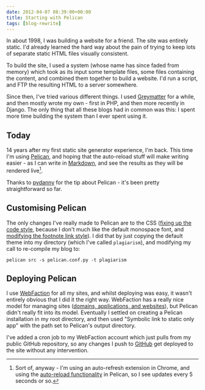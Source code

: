 ```yaml
---
date: 2012-04-07 08:39:00+00:00
title: Starting with Pelican
tags: [blog-rewrite]
---
```


In about 1998, I was building a website for a friend. The site was
entirely static. I'd already learned the hard way about the pain of
trying to keep lots of separate static HTML files visually
consistent.

<!-- more -->

To build the site, I used a system (whose name has since faded from
memory) which took as its input some template files, some files
containing the content, and combined them together to build a
website. I'd run a script, and FTP the resulting HTML to a server
somewhere.

Since then, I've tried various different things. I used
[Greymatter](http://en.wikipedia.org/wiki/Greymatter_(software)) for
a while, and then mostly wrote my own - first in PHP, and then more
recently in Django. The only thing that all these blogs had in common
was this: I spent more time building the system than I ever spent
using it.


## Today


14 years after my first static site generator experience, I'm
back. This time I'm using
[Pelican](http://pelican.readthedocs.org/en/latest/), and hoping that
the auto-reload stuff will make writing easier - as I can write in
[Markdown](http://daringfireball.net/projects/markdown/), and see the
results as they will be rendered live[^1].

Thanks to
[pydanny](http://pydanny.com/choosing-a-new-python-based-blog-engine.html)
for the tip about Pelican - it's been pretty straightforward so far.


## Customising Pelican


The only changes I've really made to Pelican are to the CSS ([fixing
up the code
style](https://github.com/dominicrodger/dominicrodger.com.old/commit/61e81d568087a92e2bb41dc619966075566fb81e),
because I don't much like the default monospace font, and [modifying
the footnote link
style](https://github.com/dominicrodger/dominicrodger.com.old/commit/54d99084c8b6777cd77c31fe1157718fc1a612b7)). I
did that by just copying the default theme into my directory (which
I've called `plagiarism`), and modifying my call to re-compile my
blog to:

```
pelican src -s pelican.conf.py -t plagiarism
```



## Deploying Pelican


I use
[WebFaction](http://www.webfaction.com/?affiliate=dominicrodger) for
all my sites, and whilst deploying was easy, it wasn't entirely
obvious that I did it the right way. WebFaction has a really nice
model for managing sites ([domains, applications, and
websites](http://docs.webfaction.com/user-guide/websites.html)), but
Pelican didn't really fit into its model. Eventually I settled on
creating a Pelican installation in my root directory, and then used
"Symbolic link to static only app" with the path set to Pelican's
output directory.

I've added a cron job to my WebFaction account which just pulls from
my public GitHub repository, so any changes I push to
[GitHub](https://github.com/dominicrodger/dominicrodger.com.old) get
deployed to the site without any intervention.

[^1]: Sort of, anyway - I'm using an auto-refresh extension in
      Chrome, and using the [auto-reload
      functionality](http://pelican.notmyidea.org/en/2.8/getting_started.html#autoreload)
      in Pelican, so I see updates every 5 seconds or so.
